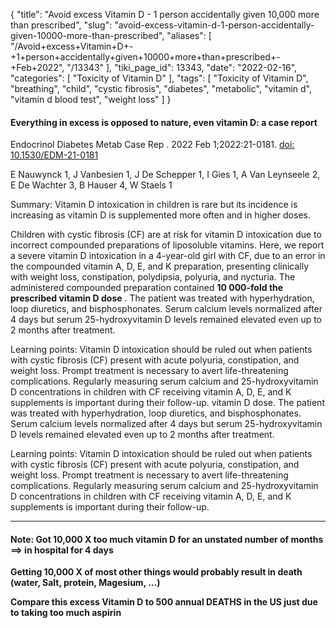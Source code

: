 {
    "title": "Avoid excess Vitamin D - 1 person accidentally given 10,000 more than prescribed",
    "slug": "avoid-excess-vitamin-d-1-person-accidentally-given-10000-more-than-prescribed",
    "aliases": [
        "/Avoid+excess+Vitamin+D+-+1+person+accidentally+given+10000+more+than+prescribed+-+Feb+2022",
        "/13343"
    ],
    "tiki_page_id": 13343,
    "date": "2022-02-16",
    "categories": [
        "Toxicity of Vitamin D"
    ],
    "tags": [
        "Toxicity of Vitamin D",
        "breathing",
        "child",
        "cystic fibrosis",
        "diabetes",
        "metabolic",
        "vitamin d",
        "vitamin d blood test",
        "weight loss"
    ]
}


#### Everything in excess is opposed to nature, even vitamin D: a case report

Endocrinol Diabetes Metab Case Rep . 2022 Feb 1;2022:21-0181. [doi: 10.1530/EDM-21-0181](https://doi.org/10.1530/EDM-21-0181)

E Nauwynck 1, J Vanbesien 1, J De Schepper 1, I Gies 1, A Van Leynseele 2, E De Wachter 3, B Hauser 4, W Staels 1

Summary: Vitamin D intoxication in children is rare but its incidence is increasing as vitamin D is supplemented more often and in higher doses. 

Children with cystic fibrosis (CF) are at risk for vitamin D intoxication due to incorrect compounded preparations of liposoluble vitamins. Here, we report a severe vitamin D intoxication in a 4-year-old girl with CF, due to an error in the compounded vitamin A, D, E, and K preparation, presenting clinically with weight loss, constipation, polydipsia, polyuria, and nycturia. The administered compounded preparation contained  **10 000-fold the prescribed vitamin D dose** . The patient was treated with hyperhydration, loop diuretics, and bisphosphonates. Serum calcium levels normalized after 4 days but serum 25-hydroxyvitamin D levels remained elevated even up to 2 months after treatment.

Learning points: Vitamin D intoxication should be ruled out when patients with cystic fibrosis (CF) present with acute polyuria, constipation, and weight loss. Prompt treatment is necessary to avert life-threatening complications. Regularly measuring serum calcium and 25-hydroxyvitamin D concentrations in children with CF receiving vitamin A, D, E, and K supplements is important during their follow-up. vitamin D dose. The patient was treated with hyperhydration, loop diuretics, and bisphosphonates. Serum calcium levels normalized after 4 days but serum 25-hydroxyvitamin D levels remained elevated even up to 2 months after treatment.

Learning points: Vitamin D intoxication should be ruled out when patients with cystic fibrosis (CF) present with acute polyuria, constipation, and weight loss. Prompt treatment is necessary to avert life-threatening complications. Regularly measuring serum calcium and 25-hydroxyvitamin D concentrations in children with CF receiving vitamin A, D, E, and K supplements is important during their follow-up.

---

#### Note: Got 10,000 X too much vitamin D for an unstated number of months ==> in hospital for 4 days

 **Getting 10,000 X of most other things would probably result in death (water, Salt, protein, Magesium, ...)** 

 **Compare this excess Vitamin D to 500 annual DEATHS in the US just due to taking too much aspirin** 

<!-- ~tc~ (alias(Avoid excess Vitamin D - 1 person accidently given 10,000 more than prescribed - Feb 2022)) ~/tc~ -->

<!-- ~tc~ (alias(Avoid excess Vitamin D - 1 person accidentlly given 10,000 more than prescribed - Feb 2022)) ~/tc~ -->